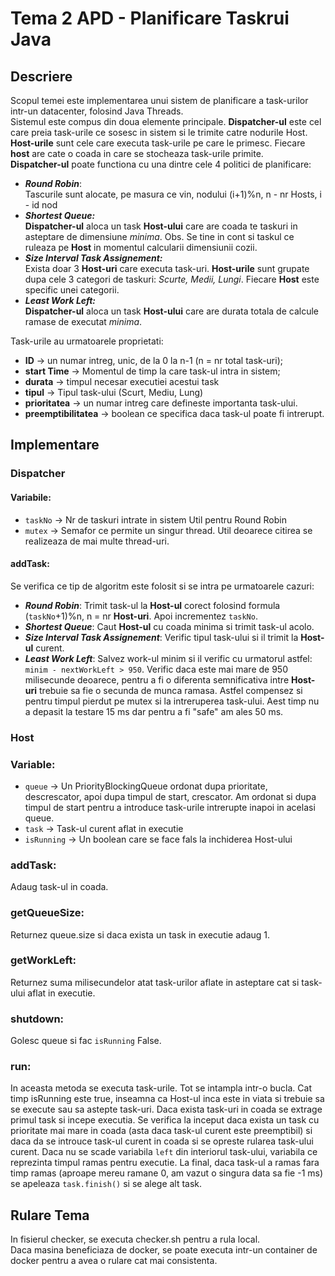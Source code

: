 # Tema 2 APD - Planificare Taskrui Java

## Descriere
Scopul temei este implementarea unui sistem de planificare a task-urilor intr-un datacenter, folosind Java Threads.  
Sistemul este compus din doua elemente principale. **Dispatcher-ul** este cel care preia task-urile ce sosesc in sistem si le trimite catre nodurile Host. **Host-urile** sunt cele care executa task-urile pe care le primesc. Fiecare **host** are cate o coada in care se stocheaza task-urile primite.  
**Dispatcher-ul** poate functiona cu una dintre cele 4 politici de planificare:
- ***Round Robin***:  
    Tascurile sunt alocate, pe masura ce vin, nodului (i+1)%n, n - nr Hosts, i - id nod
- ***Shortest Queue:***  
    **Dispatcher-ul** aloca un task **Host-ului** care are coada te taskuri in asteptare de dimensiune *minima*. Obs. Se tine in cont si taskul ce ruleaza pe **Host** in momentul calcularii dimensiunii cozii.
- ***Size Interval Task Assignement:***  
    Exista doar 3 **Host-uri** care executa task-uri. **Host-urile** sunt grupate dupa cele 3 categori de taskuri:
    *Scurte, Medii, Lungi*. Fiecare **Host** este specific unei categorii.
- ***Least Work Left:***  
    **Dispatcher-ul** aloca un task **Host-ului** care are durata totala de calcule ramase de executat *minima*.

Task-urile au urmatoarele proprietati:
- **ID** -> un numar intreg, unic, de la 0 la n-1 (n = nr total task-uri);
- **start Time** -> Momentul de timp la care task-ul intra in sistem;
- **durata** -> timpul necesar executiei acestui task
- **tipul** -> Tipul task-ului (Scurt, Mediu, Lung)
- **prioritatea** -> un numar intreg care defineste importanta task-ului.
- **preemptibilitatea** -> boolean ce specifica daca task-ul poate fi intrerupt.

## Implementare
### **Dispatcher**
#### Variabile:
- `taskNo` -> Nr de taskuri intrate in sistem Util pentru Round Robin
- `mutex` -> Semafor ce permite un singur thread. Util deoarece citirea se realizeaza de mai multe thread-uri.
#### addTask:
Se verifica ce tip de algoritm este folosit si se intra pe urmatoarele cazuri:
- ***Round Robin***: Trimit task-ul la **Host-ul** corect folosind formula (`taskNo`+1)%n, n = nr **Host-uri**. Apoi incrementez `taskNo`.
- ***Shortest Queue***: Caut **Host-ul** cu coada minima si trimit task-ul acolo.
- ***Size Interval Task Assignement***: Verific tipul task-ului si il trimit la **Host-ul** curent.
- ***Least Work Left***: Salvez work-ul minim si il verific cu urmatorul astfel: `minim - nextWorkLeft > 950`. Verific daca este mai mare de 950 milisecunde deoarece, pentru a fi o diferenta semnificativa intre **Host-uri** trebuie sa fie o secunda de munca ramasa. Astfel compensez si pentru timpul pierdut pe mutex si la intreruperea task-ului. Aest timp nu a depasit la testare 15 ms dar pentru a fi "safe" am ales 50 ms.

### **Host**
### Variable:
- `queue` -> Un PriorityBlockingQueue ordonat dupa prioritate, descrescator, apoi dupa timpul de start, crescator. Am ordonat si dupa timpul de start pentru a introduce task-urile intrerupte inapoi in acelasi queue.
- `task` -> Task-ul curent aflat in executie
- `isRunning` -> Un boolean care se face fals la inchiderea Host-ului

### addTask:
Adaug task-ul in coada.

### getQueueSize:
Returnez queue.size si daca exista un task in executie adaug 1.

### getWorkLeft:
Returnez suma milisecundelor atat task-urilor aflate in asteptare cat si task-ului aflat in executie.

### shutdown:
Golesc queue si fac `isRunning` False.

### run:
In aceasta metoda se executa task-urile. Tot se intampla intr-o bucla. Cat timp isRunning este true, inseamna ca Host-ul inca este in viata si trebuie sa se execute sau sa astepte task-uri. Daca exista task-uri in coada se extrage primul task si incepe executia. Se verifica la inceput daca exista un task cu prioritate mai mare in coada (asta daca task-ul curent este preemptibil) si daca da se introuce task-ul curent in coada si se opreste rularea task-ului curent. Daca nu se scade variabila `left` din interiorul task-ului, variabila ce reprezinta timpul ramas pentru executie. La final, daca task-ul a ramas fara timp ramas (aproape mereu ramane 0, am vazut o singura data sa fie -1 ms) se apeleaza `task.finish()` si se alege alt task.

## Rulare Tema
In fisierul checker, se executa checker.sh pentru a rula local.  
Daca masina beneficiaza de docker, se poate executa intr-un container de docker pentru a avea o rulare cat mai consistenta. 


